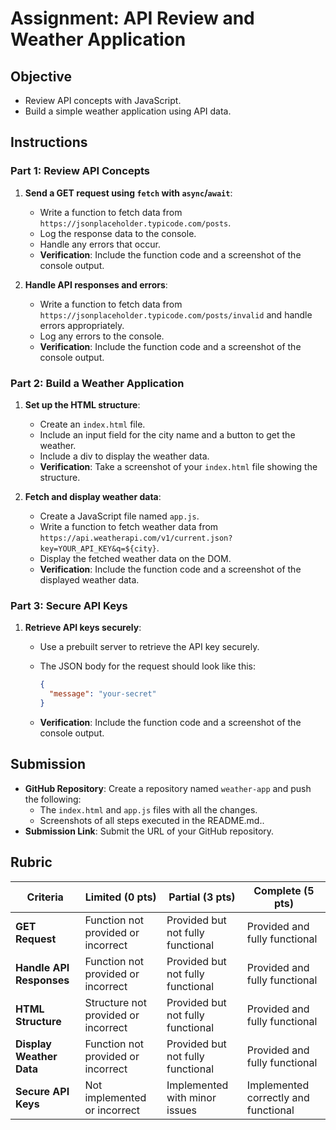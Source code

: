 # Assignment: API Review and Weather Application

## Objective

- Review API concepts with JavaScript.
- Build a simple weather application using API data.

## Instructions

### Part 1: Review API Concepts

1. **Send a GET request using `fetch` with `async`/`await`**:

   - Write a function to fetch data from `https://jsonplaceholder.typicode.com/posts`.
   - Log the response data to the console.
   - Handle any errors that occur.
   - **Verification**: Include the function code and a screenshot of the console output.

2. **Handle API responses and errors**:
   - Write a function to fetch data from `https://jsonplaceholder.typicode.com/posts/invalid` and handle errors appropriately.
   - Log any errors to the console.
   - **Verification**: Include the function code and a screenshot of the console output.

### Part 2: Build a Weather Application

1. **Set up the HTML structure**:

   - Create an `index.html` file.
   - Include an input field for the city name and a button to get the weather.
   - Include a div to display the weather data.
   - **Verification**: Take a screenshot of your `index.html` file showing the structure.

2. **Fetch and display weather data**:
   - Create a JavaScript file named `app.js`.
   - Write a function to fetch weather data from `https://api.weatherapi.com/v1/current.json?key=YOUR_API_KEY&q=${city}`.
   - Display the fetched weather data on the DOM.
   - **Verification**: Include the function code and a screenshot of the displayed weather data.

### Part 3: Secure API Keys

1. **Retrieve API keys securely**:

   - Use a prebuilt server to retrieve the API key securely.
   - The JSON body for the request should look like this:

     ```json
     {
       "message": "your-secret"
     }
     ```

   - **Verification**: Include the function code and a screenshot of the console output.

## Submission

- **GitHub Repository**: Create a repository named `weather-app` and push the following:
  - The `index.html` and `app.js` files with all the changes.
  - Screenshots of all steps executed in the README.md..
- **Submission Link**: Submit the URL of your GitHub repository.

## Rubric

| Criteria                 | Limited (0 pts)                     | Partial (3 pts)                   | Complete (5 pts)                     |
| ------------------------ | ----------------------------------- | --------------------------------- | ------------------------------------ |
| **GET Request**          | Function not provided or incorrect  | Provided but not fully functional | Provided and fully functional        |
| **Handle API Responses** | Function not provided or incorrect  | Provided but not fully functional | Provided and fully functional        |
| **HTML Structure**       | Structure not provided or incorrect | Provided but not fully functional | Provided and fully functional        |
| **Display Weather Data** | Function not provided or incorrect  | Provided but not fully functional | Provided and fully functional        |
| **Secure API Keys**      | Not implemented or incorrect        | Implemented with minor issues     | Implemented correctly and functional |

